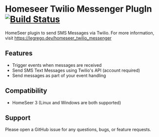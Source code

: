 Homeseer Twilio Messenger PlugIn
[![Build Status](https://travis-ci.org/legrego/HSPI_TwilioMessaging.svg?branch=master)](https://travis-ci.org/legrego/HSPI_TwilioMessaging)
====
HomeSeer plugin to send SMS Messages via Twilio.
For more information, visit https://legrego.dev/homeseer_twilio_messenger

## Features
* Trigger events when messages are received
* Send SMS Text Messages using Twilio's API (account required)
* Send messages as part of your event handling

## Compatibility
* HomeSeer 3 (Linux and Windows are both supported)

## Support
Please open a GitHub issue for any questions, bugs, or feature requests.